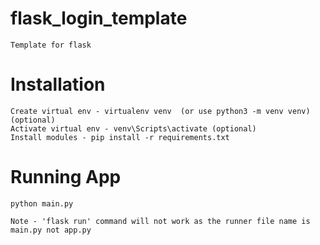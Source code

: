 # flask_login_template
    Template for flask


# Installation

    Create virtual env - virtualenv venv  (or use python3 -m venv venv) (optional)
    Activate virtual env - venv\Scripts\activate (optional)
    Install modules - pip install -r requirements.txt 

# Running App

    python main.py 
    
    Note - 'flask run' command will not work as the runner file name is main.py not app.py 